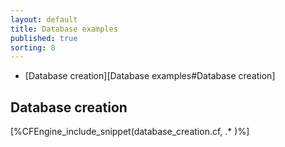 ```yaml
---
layout: default
title: Database examples
published: true
sorting: 8
---
```


* [Database creation][Database examples#Database creation]

## Database creation

[%CFEngine_include_snippet(database_creation.cf, .* )%]
